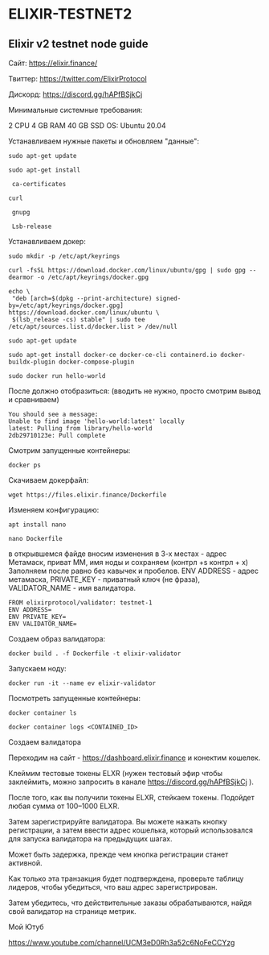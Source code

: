 # ELIXIR-TESTNET2

## Elixir v2 testnet node guide

Cайт: https://elixir.finance/ 

Твиттер: https://twitter.com/ElixirProtocol 

Дискорд: https://discord.gg/hAPfBSjkCj

Минимальные системные требования:

2 CPU 4 GB RAM 40 GB SSD OS: Ubuntu 20.04

Устанавливаем нужные пакеты и обновляем "данные":

```
sudo apt-get update

sudo apt-get install 

 ca-certificates 

curl 

 gnupg 

 Lsb-release
```

Устанавливаем докер:

```
sudo mkdir -p /etc/apt/keyrings

curl -fsSL https://download.docker.com/linux/ubuntu/gpg | sudo gpg --dearmor -o /etc/apt/keyrings/docker.gpg
```

```
echo \
 "deb [arch=$(dpkg --print-architecture) signed-by=/etc/apt/keyrings/docker.gpg] https://download.docker.com/linux/ubuntu \
 $(lsb_release -cs) stable" | sudo tee /etc/apt/sources.list.d/docker.list > /dev/null
```

```
sudo apt-get update
```

```
sudo apt-get install docker-ce docker-ce-cli containerd.io docker-buildx-plugin docker-compose-plugin
```

```
sudo docker run hello-world
```

После должно отобразиться: (вводить не нужно, просто смотрим вывод и сравниваем)

```
You should see a message: 
Unable to find image 'hello-world:latest' locally
latest: Pulling from library/hello-world
2db29710123e: Pull complete
```

Смотрим запущенные контейнеры:

```
docker ps
```

Скачиваем докерфайл:

```
wget https://files.elixir.finance/Dockerfile
```

Изменяем конфигурацию:

```
apt install nano
```

```
nano Dockerfile
```

в открывшемся файде вносим изменения в 3-х местах - адрес Метамаск, приват ММ, имя ноды и сохраняем (контрл +s контрл + х)
Заполняем после равно без кавычек и пробелов. ENV ADDRESS - адрес метамаска, PRIVATE_KEY - приватный ключ (не фраза), VALIDATOR_NAME - имя валидатора.
```
FROM elixirprotocol/validator: testnet-1
ENV ADDRESS=
ENV PRIVATE_KEY=
ENV VALIDATOR_NAME=
```

Создаем образ валидатора:

```
docker build . -f Dockerfile -t elixir-validator
```

Запускаем ноду:

```
docker run -it --name ev elixir-validator
```

Посмотреть запущенные контейнеры:

```
docker container ls

docker container logs <CONTAINED_ID>
```

Создаем валидатора

Переходим на сайт - https://dashboard.elixir.finance и конектим кошелек.

Клеймим тестовые токены ELXR (нужен тестовый эфир чтобы заклеймить, можно запросить в канале https://discord.gg/hAPfBSjkCj ).

После того, как вы получили токены ELXR, стейкаем токены. Подойдет любая сумма от 100–1000 ELXR.

Затем зарегистрируйте валидатора. Вы можете нажать кнопку регистрации, а затем ввести адрес кошелька, который использовался для запуска валидатора на предыдущих шагах.

 Может быть задержка, прежде чем кнопка регистрации станет активной.

Как только эта транзакция будет подтверждена, проверьте таблицу лидеров, чтобы убедиться, что ваш адрес зарегистрирован.

Затем убедитесь, что действительные заказы обрабатываются, найдя свой валидатор на странице метрик.

Мой Ютуб

https://www.youtube.com/channel/UCM3eD0Rh3a52c6NoFeCCYzg
